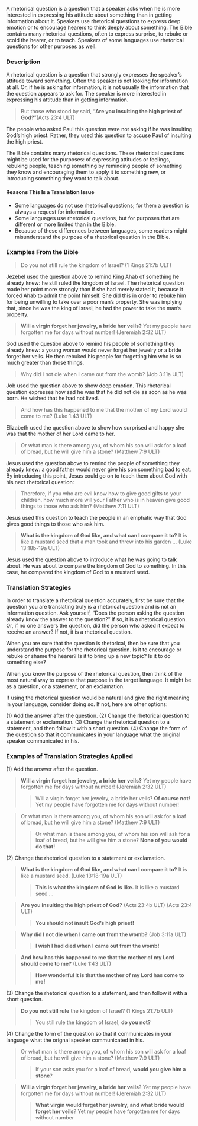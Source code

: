 A rhetorical question is a question that a speaker asks when he is more interested in expressing his attitude about something than in getting information about it. Speakers use rhetorical questions to express deep emotion or to encourage hearers to think deeply about something. The Bible contains many rhetorical questions, often to express surprise, to rebuke or scold the hearer, or to teach. Speakers of some languages use rhetorical questions for other purposes as well.

### Description

A rhetorical question is a question that strongly expresses the speaker’s attitude toward something. Often the speaker is not looking for information at all. Or, if he is asking for information, it is not usually the information that the question appears to ask for. The speaker is more interested in expressing his attitude than in getting information.

> But those who stood by said, “**Are you insulting the high priest of God?**”(Acts 23:4 ULT)

The people who asked Paul this question were not asking if he was insulting God’s high priest. Rather, they used this question to accuse Paul of insulting the high priest.

The Bible contains many rhetorical questions. These rhetorical questions might be used for the purposes: of expressing attitudes or feelings, rebuking people, teaching something by reminding people of something they know and encouraging them to apply it to something new, or introducing something they want to talk about.

#### Reasons This Is a Translation Issue

* Some languages do not use rhetorical questions; for them a question is always a request for information.
* Some languages use rhetorical questions, but for purposes that are different or more limited than in the Bible.
* Because of these differences between languages, some readers might misunderstand the purpose of a rhetorical question in the Bible.

### Examples From the Bible

> Do you not still rule the kingdom of Israel? (1 Kings 21:7b ULT)

Jezebel used the question above to remind King Ahab of something he already knew: he still ruled the kingdom of Israel. The rhetorical question made her point more strongly than if she had merely stated it, because it forced Ahab to admit the point himself. She did this in order to rebuke him for being unwilling to take over a poor man’s property. She was implying that, since he was the king of Israel, he had the power to take the man’s property.

> **Will a virgin forget her jewelry, a bride her veils?** Yet my people have forgotten me for days without number! (Jeremiah 2:32 ULT)

God used the question above to remind his people of something they already knew: a young woman would never forget her jewelry or a bride forget her veils. He then rebuked his people for forgetting him who is so much greater than those things.

> Why did I not die when I came out from the womb? (Job 3:11a ULT)

Job used the question above to show deep emotion. This rhetorical question expresses how sad he was that he did not die as soon as he was born. He wished that he had not lived.

> And how has this happened to me that the mother of my Lord would come to me? (Luke 1:43 ULT)

Elizabeth used the question above to show how surprised and happy she was that the mother of her Lord came to her.

> Or what man is there among you, of whom his son will ask for a loaf of bread, but he will give him a stone? (Matthew 7:9 ULT)

Jesus used the question above to remind the people of something they already knew: a good father would never give his son something bad to eat. By introducing this point, Jesus could go on to teach them about God with his next rhetorical question:

> Therefore, if you who are evil know how to give good gifts to your children, how much more will your Father who is in heaven give good things to those who ask him? (Matthew 7:11 ULT)

Jesus used this question to teach the people in an emphatic way that God gives good things to those who ask him.

> **What is the kingdom of God like, and what can I compare it to?** It is like a mustard seed that a man took and threw into his garden … (Luke 13:18b-19a ULT)

Jesus used the question above to introduce what he was going to talk about. He was about to compare the kingdom of God to something. In this case, he compared the kingdom of God to a mustard seed.

### Translation Strategies

In order to translate a rhetorical question accurately, first be sure that the question you are translating truly is a rhetorical question and is not an information question. Ask yourself, “Does the person asking the question already know the answer to the question?” If so, it is a rhetorical question. Or, if no one answers the question, did the person who asked it expect to receive an answer? If not, it is a rhetorical question.

When you are sure that the question is rhetorical, then be sure that you understand the purpose for the rhetorical question. Is it to encourage or rebuke or shame the hearer? Is it to bring up a new topic? Is it to do something else?

When you know the purpose of the rhetorical question, then think of the most natural way to express that purpose in the target language. It might be as a question, or a statement, or an exclamation.

If using the rhetorical question would be natural and give the right meaning in your language, consider doing so. If not, here are other options:

(1) Add the answer after the question.
(2) Change the rhetorical question to a statement or exclamation.
(3) Change the rhetorical question to a statement, and then follow it with a short question.
(4) Change the form of the question so that it communicates in your language what the original speaker communicated in his.

### Examples of Translation Strategies Applied

(1) Add the answer after the question.

> **Will a virgin forget her jewelry, a bride her veils?** Yet my people have forgotten me for days without number! (Jeremiah 2:32 ULT)
> > Will a virgin forget her jewelry, a bride her veils? **Of course not!** Yet my people have forgotten me for days without number!

> Or what man is there among you, of whom his son will ask for a loaf of bread, but he will give him a stone? (Matthew 7:9 ULT)
> > Or what man is there among you, of whom his son will ask for a loaf of bread, but he will give him a stone? **None of you would do that!**

(2) Change the rhetorical question to a statement or exclamation.

> **What is the kingdom of God like, and what can I compare it to?** It is like a mustard seed. (Luke 13:18-19a ULT)
> > **This is what the kingdom of God is like.** It is like a mustard seed …

> **Are you insulting the high priest of God?** (Acts 23:4b ULT) (Acts 23:4 ULT)
> > **You should not insult God’s high priest!**

> **Why did I not die when I came out from the womb?** (Job 3:11a ULT)
> > **I wish I had died when I came out from the womb!**

> **And how has this happened to me that the mother of my Lord should come to me?** (Luke 1:43 ULT)
> > **How wonderful it is that the mother of my Lord has come to me!**

(3) Change the rhetorical question to a statement, and then follow it with a short question.

> **Do you not still rule** the kingdom of Israel? (1 Kings 21:7b ULT)
> > You still rule the kingdom of Israel, **do you not?**

(4) Change the form of the question so that it communicates in your language what the orignal speaker communicated in his.

> Or what man is there among you, of whom his son will ask for a loaf of bread, but he will give him a stone? (Matthew 7:9 ULT)
> > If your son asks you for a loaf of bread, **would you give him a stone**?

> **Will a virgin forget her jewelry, a bride her veils**? Yet my people have forgotten me for days without number! (Jeremiah 2:32 ULT)
> > **What virgin would forget her jewelry, and what bride would forget her veils**? Yet my people have forgotten me for days without number
